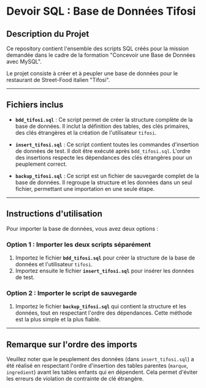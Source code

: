 # Devoir SQL : Base de Données Tifosi

## Description du Projet

Ce repository contient l'ensemble des scripts SQL créés pour la mission demandée dans le cadre de la formation "Concevoir une Base de Données avec MySQL".

Le projet consiste à créer et à peupler une base de données pour le restaurant de Street-Food italien "Tifosi".

---

## Fichiers inclus

* **`bdd_tifosi.sql`** : Ce script permet de créer la structure complète de la base de données. Il inclut la définition des tables, des clés primaires, des clés étrangères et la création de l'utilisateur `tifosi`.

* **`insert_tifosi.sql`** : Ce script contient toutes les commandes d'insertion de données de test. Il doit être exécuté après `bdd_tifosi.sql`. L'ordre des insertions respecte les dépendances des clés étrangères pour un peuplement correct.

* **`backup_tifosi.sql`** : Ce script est un fichier de sauvegarde complet de la base de données. Il regroupe la structure et les données dans un seul fichier, permettant une importation en une seule étape.

---

## Instructions d'utilisation

Pour importer la base de données, vous avez deux options :

### Option 1 : Importer les deux scripts séparément

1.  Importez le fichier **`bdd_tifosi.sql`** pour créer la structure de la base de données et l'utilisateur `tifosi`.
2.  Importez ensuite le fichier **`insert_tifosi.sql`** pour insérer les données de test.

### Option 2 : Importer le script de sauvegarde

1.  Importez le fichier **`backup_tifosi.sql`** qui contient la structure et les données, tout en respectant l'ordre des dépendances. Cette méthode est la plus simple et la plus fiable.

---

## Remarque sur l'ordre des imports

Veuillez noter que le peuplement des données (dans `insert_tifosi.sql`) a été réalisé en respectant l'ordre d'insertion des tables parentes (`marque`, `ingredient`) avant les tables enfants qui en dépendent. Cela permet d'éviter les erreurs de violation de contrainte de clé étrangère.
